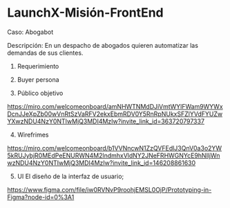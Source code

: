 # LaunchX-Misión-FrontEnd

Caso: Abogabot

Descripción: En un despacho de abogados quieren automatizar las demandas de sus clientes.

1. Requerimiento

2. Buyer persona

3. Público objetivo

https://miro.com/welcomeonboard/amNHWTNMdDJiVmtWYlFWam9WYWxDcnJJeXpZb00wVnRtSzVaRFV2ekxEbmRDV0Y5RnRpNUkxSFZlYVdFYUZwYXwzNDU4NzY0NTIwMjQ3MDI4MzIw?invite_link_id=363720797337

4. Wirefrimes

https://miro.com/welcomeonboard/b1VVNncwN1ZzQVFEdlJ3QnV0a3o2YW5kRUJybjR0MEdPeENURWN4M2lndmhxVldNY2JNeFRHWGNYcE9hNlljWnwzNDU4NzY0NTIwMjQ3MDI4MzIw?invite_link_id=146208861630

5. UI
El diseño de la interfaz de usuario;

https://www.figma.com/file/iw0RVNvP9roohjEMSL0OjP/Prototyping-in-Figma?node-id=0%3A1
